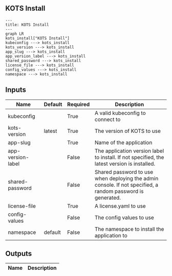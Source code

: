 ## KOTS Install

```mermaid
---
title: KOTS Install
---
graph LR
kots_install["KOTS Install"]
kubeconfig ---> kots_install
kots_version ---> kots_install
app_slug ---> kots_install
app_version_label ---> kots_install
shared_password ---> kots_install
license_file ---> kots_install
config_values ---> kots_install
namespace ---> kots_install
```
## Inputs
| Name | Default | Required | Description |
| --- | --- | --- | --- |
| kubeconfig |  | True | A valid kubeconfig to connect to |
| kots-version | latest | True | The version of KOTS to use |
| app-slug |  | True | Name of the application |
| app-version-label |  | False | The application version label to install. If not specified, the latest version is installed. |
| shared-password |  | False | Shared password to use when deploying the admin console. If not specified, a random password is generated. |
| license-file |  | True | A license.yaml to use |
| config-values |  | False | The config values to use |
| namespace | default | False | The namespace to install the application to |

## Outputs
| Name | Description |
| --- | --- |

